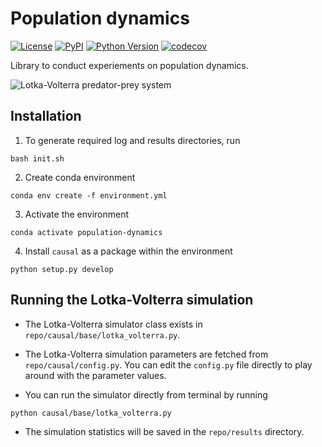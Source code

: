 # Population dynamics

[![License](https://img.shields.io/pypi/l/causal-inference-population-dynamics.svg?color=green)](https://github.com/artificial-life-lab/population-dynamics/raw/master/LICENSE)
[![PyPI](https://img.shields.io/pypi/v/causal-inference-population-dynamics.svg?color=green)](https://pypi.org/project/causal-inference-population-dynamics)
[![Python Version](https://img.shields.io/pypi/pyversions/causal-inference-population-dynamics.svg?color=green)](https://python.org)
[![codecov](https://codecov.io/gh/artificial-life-lab/population-dynamics/branch/master/graph/badge.svg)](https://codecov.io/gh/artificial-life-lab/population-dynamics)

Library to conduct experiements on population dynamics.

![Lotka-Volterra predator-prey system](docs/graphics/predator_prey.png)

## Installation

1. To generate required log and results directories, run

```(bash)
bash init.sh
```

2. Create conda environment

```(bash)
conda env create -f environment.yml
```

3. Activate the environment

```(bash)
conda activate population-dynamics
```

4. Install `causal` as a package within the environment

```(bash)
python setup.py develop
```

## Running the Lotka-Volterra simulation

- The Lotka-Volterra simulator class exists in `repo/causal/base/lotka_volterra.py`.
- The Lotka-Volterra simulation parameters are fetched from `repo/causal/config.py`.
You can edit the `config.py` file directly to play around with the parameter values.

- You can run the simulator directly from terminal by running

```(bash)
python causal/base/lotka_volterra.py
```

- The simulation statistics will be saved in the `repo/results` directory.
